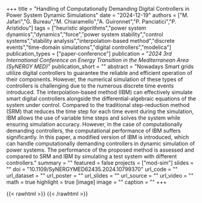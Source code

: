 +++
title = "Handling of Computationally Demanding Digital Controllers in Power System Dynamic Simulations"
date = "2024-12-19"
authors = ["M. Jafari","G. Bureau","M. Chiaramello","A. Guironnet","P. Panciatici","P. Aristidou"]
tags = ["heuristic algorithms","power system dynamics","dynamics","force","power system stability","control systems","stability analysis","interpolation-based method","discrete events","time-domain simulations","digital controllers","modelica"]
publication_types = ["paper-conference"]
publication = "_2024 3rd International Conference on Energy Transition in the Mediterranean Area (SyNERGY MED)_"
publication_short = ""
abstract = "Nowadays Smart grids utilize digital controllers to guarantee the reliable and efficient operation of their components. However, the numerical simulation of these types of controllers is challenging due to the numerous discrete time events introduced. The interpolation-based method (IBM) can effectively simulate smart digital controllers alongside the differential-algebraic equations of the system under control. Compared to the traditional step-reduction method (SRM) that reduces the time step for each time event during the simulation, IBM allows the use of variable time steps and solves the system while ensuring simulation accuracy. However, in the case of computationally demanding controllers, the computational performance of IBM suffers significantly. In this paper, a modified version of IBM is introduced, which can handle computationally demanding controllers in dynamic simulation of power systems. The performance of the proposed method is assessed and compared to SRM and IBM by simulating a test system with different controllers."
summary = ""
featured = false
projects = ["mod-sim"]
slides = ""
doi = "10.1109/SyNERGYMED62435.2024.10799370"
url_code = ""
url_dataset = ""
url_poster = ""
url_slides = ""
url_source = ""
url_video = ""
math = true
highlight = true
[image]
image = ""
caption = ""
+++

{{< rawhtml >}}
<a href="https://plu.mx/plum/a/?doi=10.1109/SyNERGYMED62435.2024.10799370" class="plumx-details"></a>
{{< /rawhtml >}}
